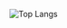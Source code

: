 <!--div style="display: flex; flex-direction: column">
|[![Readme Quotes](https://quotes-github-readme.vercel.app/api?type=horizontal&theme=dark)](https://github.com/piyushsuthar/github-readme-quotes)|

</div-->
![Top Langs](https://github-readme-stats.vercel.app/api/top-langs/?username=Devgaze&layout=compact&theme=github_dark)  



<!--
**Devgaze/Devgaze** is a ✨ _special_ ✨ repository because its `README.md` (this file) appears on your GitHub profile.

Here are some ideas to get you started:

- 🔭 I’m currently working on ...
- 🌱 I’m currently learning ...
- 👯 I’m looking to collaborate on ...
- 🤔 I’m looking for help with ...
- 💬 Ask me about ...
- 📫 How to reach me: ...
- 😄 Pronouns: ...
- ⚡ Fun fact: ...
-->

